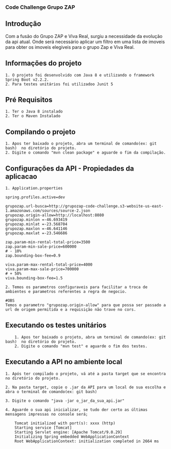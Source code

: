 ### Code Challenge Grupo ZAP

## Introdução

Com a fusão do Grupo ZAP e Viva Real, surgiu a necessidade da evolução da api atual.
Onde será necessário aplicar um filtro em uma lista de imoveis para obter os imoveis elegiveis para o grupo Zap e Viva Real.

## Informações do projeto

	1. O projeto foi desenvolvido com Java 8 e utilizando o framework Spring Boot v2.2.2.
	2. Para testes unitários foi utilizadoo Junit 5
	
## Pré Requisitos 
	1. Ter o Java 8 instalado
	2. Ter o Maven Instalado
	
## Compilando o projeto

	1. Apos ter baixado o projeto, abra um terminal de comando(ex: git bash)  no diretório do projeto.
	2. Digite o comando "mvn clean package" e aguarde o fim da compilação.
		
## Configurações da API - Propiedades da aplicacao

    1. Application.properties
	
    spring.profiles.active=dev  
	 
    grupozap.url-busca=http://grupozap-code-challenge.s3-website-us-east-1.amazonaws.com/sources/source-2.json
    grupozap.origin-allow=http://localhost:8080
    grupozap.minlon =-46.693419
    grupozap.minlat =-23.568704
    grupozap.maxlon =-46.641146
    grupozap.maxlat =-23.546686
    
    zap.param-min-rental-total-price=3500
    zap.param-min-sale-price=600000
    # - 10%
    zap.bounding-box-fee=0.9 
    
    viva.param-max-rental-total-price=4000
    viva.param-max-sale-price=700000
    # + 50%
    viva.bounding-box-fee=1.5
	
	2. Temos os parametros configuraveis para facilitar a troca de ambientes e parametros referentes a regra de negocio.
	
	#OBS
	Temos o parametro "grupozap.origin-allow" para que possa ser passado a url de origem permitida e a requisição não trave no cors.
	
## Executando os testes unitários
		1. Apos ter baixado o projeto, abra um terminal de comando(ex: git bash)  no diretório do projeto.
		2. Digite o comando "mvn test" e aguarde o fim dos testes.
		 
## Executando a API no ambiente local

	1. Após ter compilado o projeto, vá até a pasta target que se encontra no diretório do projeto.

	2. Na pasta target, copie o .jar da API para um local de sua escolha e abra o terminal de comando(ex: git bash)
	
	3. Digite o comando "java -jar o_jar_da_sua_api.jar"
	
	4. Aguarde o sua api inicializar, se tudo der certo as últimas mensagens impressas no console será;
		
		Tomcat initialized with port(s): xxxx (http)
		Starting service [Tomcat]
		Starting Servlet engine: [Apache Tomcat/9.0.29]
		Initializing Spring embedded WebApplicationContext
		Root WebApplicationContext: initialization completed in 2664 ms
	
